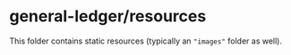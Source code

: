 # general-ledger/resources

This folder contains static resources (typically an `"images"` folder as well).
